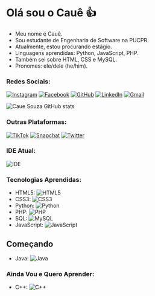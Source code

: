 # Olá sou o Cauê 👍

- Meu nome é Cauê.
- Sou estudante de Engenharia de Software na PUCPR.
- Atualmente, estou procurando estágio.
- Linguagens aprendidas: Python, JavaScript, PHP.
- Também sei sobre HTML, CSS e MySQL.
- Pronomes: ele/dele (he/him).

### Redes Sociais:

[![Instagram](https://img.shields.io/badge/Instagram-E4405F?style=for-the-badge&logo=instagram&logoColor=white)](https://www.instagram.com/cauestadlerde?igshid=emp6dG5tMWFyaGl0&utm_source=qr)
[![Facebook](https://img.shields.io/badge/Facebook-1877F2?style=for-the-badge&logo=facebook&logoColor=white)](https://www.facebook.com/share/CCwe5shn3zPyuyD7/?mibextid=eQY6cl)
[![GitHub](https://img.shields.io/badge/GitHub-100000?style=for-the-badge&logo=github&logoColor=white)](https://github.com/Caue18)
[![LinkedIn](https://img.shields.io/badge/LinkedIn-0077B5?style=for-the-badge&logo=linkedin&logoColor=white)](https://www.linkedin.com/in/cau%C3%AA-souza-959275241?utm_source=share&utm_campaign=share_via&utm_content=profile&utm_medium=ios_app)
[![Gmail](https://img.shields.io/badge/Gmail-D14836?style=for-the-badge&logo=gmail&logoColor=white)](https://cauekssouza@gmail.com)

![Caue Souza GitHub stats](https://github-readme-stats.vercel.app/api?username=cauekssouza&show_icons=true&theme=radical)

### Outras Plataformas:

[![TikTok](https://img.shields.io/badge/TikTok-000000?style=for-the-badge&logo=tiktok&logoColor=white)](https://www.tiktok.com/cauekssouza17)
[![Snapchat](https://img.shields.io/badge/Snapchat-FFFC00?style=for-the-badge&logo=snapchat&logoColor=white)](https://t.snapchat.com/FbB1cw3X)
[![Twitter](https://img.shields.io/badge/Twitter-1DA1F2?style=for-the-badge&logo=twitter&logoColor=white)](https://twitter.com/cauekssouza)

### IDE Atual:

![IDE](https://img.shields.io/badge/Visual_Studio_Code-0078D4?style=for-the-badge&logo=visual%20studio%20code&logoColor=white)

### Tecnologias Aprendidas:

- HTML5: ![HTML5](https://img.shields.io/badge/HTML5-E34F26?style=for-the-badge&logo=html5&logoColor=white)
- CSS3: ![CSS3](https://img.shields.io/badge/CSS3-1572B6?style=for-the-badge&logo=css3&logoColor=white)
- Python: ![Python](https://img.shields.io/badge/Python-14354C?style=for-the-badge&logo=python&logoColor=white)
- PHP: ![PHP](https://img.shields.io/badge/PHP-777BB4?style=for-the-badge&logo=php&logoColor=white)
- SQL: ![MySQL](https://img.shields.io/badge/SQL-00000F?style=for-the-badge&logo=mysql&logoColor=white)
- JavaScript: ![JavaScript](https://img.shields.io/badge/JavaScript-F7DF1E?style=for-the-badge&logo=javascript&logoColor=black)


## Começando 
- Java: ![Java](https://img.shields.io/badge/Java-ED8B00?style=for-the-badge&logo=openjdk&logoColor=white)
### Ainda Vou e Quero Aprender:


- C++: ![C++](https://img.shields.io/badge/C%2B%2B-00599C?style=for-the-badge&logo=c%2B%2B&logoColor=white)
